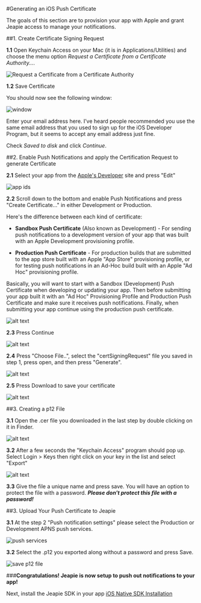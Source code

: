 #Generating an iOS Push Certificate

The goals of this section are to provision your app with Apple and grant Jeapie access to manage your notifications.

##1. Create Certificate Signing Request

**1.1** Open Keychain Access on your Mac (it is in Applications/Utilities) and 
choose the menu option *Request a Certificate from a Certificate Authority…*.

![Request a Certificate from a Certificate Authority](/img/2015-08-07_1627.png)

**1.2** Save Certificate

You should now see the following window:

![window](/img/2015-08-07_1629.png)

Enter your email address here. I’ve heard people recommended you use the same email 
address that you used to sign up for the iOS Developer Program, 
but it seems to accept any email address just fine.

Check *Saved to disk* and click *Continue*.

##2. Enable Push Notifications and apply the Certification Request to generate Certificate

**2.1** Select your app from the [Apple's Developer](https://developer.apple.com/account/ios/identifiers/bundle/bundleList.action) site and press "Edit"

![app ids](/img/2015-08-07_1633.png)

**2.2** Scroll down to the bottom and enable Push Notifications and press "Create Certificate..." in either Development or Production.

Here's the difference between each kind of certificate:

* **Sandbox Push Certificate** (Also known as Development) - For sending push notifications to a development version of your app that was built with an Apple Development provisioning profile.

* **Production Push Certificate** - For production builds that are submitted to the app store built with an Apple "App Store" provisioning profile, or for testing push notifications in an Ad-Hoc build built with an Apple "Ad Hoc" provisioning profile.

Basically, you will want to start with a Sandbox (Development) Push Certificate when developing or updating your app. Then before submitting your app built it with an "Ad Hoc" Provisioning Profile and Production Push Certificate and make sure it receives push notifications. Finally, when submitting your app continue using the production push certificate.

![alt text](/img/2015-08-07_1635.png)

**2.3** Press Continue

![alt text](/img/2015-08-07_1637.png)

**2.4** Press "Choose File..", select the "certSigningRequest" file you saved in step 1, press open, and then press "Generate".

![alt text](/img/2015-08-07_1638.png)

**2.5** Press Download to save your certificate

![alt text](/img/2015-08-07_1639.png)

##3. Creating a p12 File

**3.1** Open the .cer file you downloaded in the last step by double clicking on it in Finder.

![alt text](/img/2015-08-07_1642.png)

**3.2** After a few seconds the "Keychain Access" program should pop up. Select Login > Keys then right click on your key in the list and select "Export"

![alt text](/img/2015-08-07_1644.png)

**3.3** Give the file a unique name and press save. 
You will have an option to protect the file with a password. 
***Please don't protect this file with a password!***


##3. Upload Your Push Certificate to Jeapie

**3.1** At the step 2 "Push notification settings" please select the Production or Development APNS push services.

![push services](/img/2015-08-07_1615.png)

**3.2** Select the .p12 you exported along without a password and press Save.

![save p12 file](/img/2015-08-07_1617.png)

###**Congratulations! Jeapie is now setup to push out notifications to your app!**

Next, install the Jeapie SDK in your app [iOS Native SDK Installation](iOS-Native-SDK-Installation.md)
